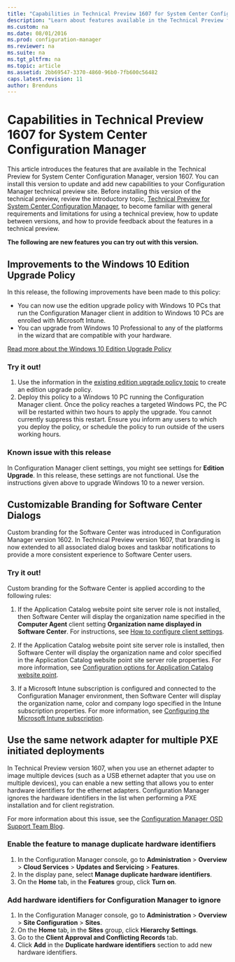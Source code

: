 ```yaml
---
title: "Capabilities in Technical Preview 1607 for System Center Configuration Manager"
description: "Learn about features available in the Technical Preview for System Center Configuration Manager, version 1607."
ms.custom: na
ms.date: 08/01/2016
ms.prod: configuration-manager
ms.reviewer: na
ms.suite: na
ms.tgt_pltfrm: na
ms.topic: article
ms.assetid: 2bb69547-3370-4860-96b0-7fb600c56482
caps.latest.revision: 11
author: Brenduns
---
```

# Capabilities in Technical Preview 1607 for System Center Configuration Manager
This article introduces the features that are available in the Technical Preview for System Center Configuration Manager, version 1607. You can install this version to update and add new capabilities to your Configuration Manager technical preview site.      Before installing this version of the technical preview, review the introductory topic, [Technical Preview for System Center Configuration Manager](../../core/get-started/technical-preview.md), to become familiar with general requirements and limitations for using a technical preview, how to update between versions, and how to provide feedback about the features in a technical preview.    


**The following are new features you can try out with this version.**  

## <a name="dmp_edition"></a>Improvements to the Windows 10 Edition Upgrade Policy

In this release, the following improvements have been made to this policy:

* You can now use the edition upgrade policy with Windows 10 PCs that run the Configuration Manager client in addition to Windows 10 PCs are enrolled with Microsoft Intune.
* You can upgrade from Windows 10 Professional to any of the platforms in the wizard that are compatible with your hardware.

[Read more about the Windows 10 Edition Upgrade Policy](Upgrade%20Windows%20devices%20to%20the%20latest%20version%20with%20the%20edition%20upgrade%20policy%20in%20Configuration%20Manager_deleted.md)

### Try it out!

1. Use the information in the [existing edition upgrade policy topic](Upgrade%20Windows%20devices%20to%20the%20latest%20version%20with%20the%20edition%20upgrade%20policy%20in%20Configuration%20Manager_deleted.md) to create an edition upgrade policy.
2. Deploy this policy to a Windows 10 PC running the Configuration Manager client.
Once the policy reaches a targeted Windows PC, the PC will be restarted within two hours to apply the upgrade. You cannot currently suppress this restart. Ensure you inform any users to which you deploy the policy, or schedule the policy to run outside of the users working hours.

### Known issue with this release
In Configuration Manager client settings, you might see settings for **Edition Upgrade**. In this release, these settings are not functional. Use the instructions given above to upgrade Windows 10 to a newer version.

## Customizable Branding for Software Center Dialogs

Custom branding for the Software Center was introduced in Configuration Manager version 1602. In Technical Preview version 1607, that branding is now extended to all associated dialog boxes and taskbar notifications to provide a more consistent experience to Software Center users.

### Try it out!

Custom branding for the Software Center is applied according to the following rules:

1. If the Application Catalog website point site server role is not installed, then Software Center will display the organization name specified in the **Computer Agent** client setting **Organization name displayed in Software Center**. For instructions, see [How to configure client settings](../../core/clients/deploy/configure-client-settings.md).

2. If the Application Catalog website point site server role is installed, then Software Center will display the organization name and color specified in the Application Catalog website point site server role properties. For more information, see [Configuration options for Application Catalog website point](../../core/servers/deploy/configure/configuration-options-for-site-system-roles.md#Application-Catalog-website-point).

3. If a Microsoft Intune subscription is configured and connected to the Configuration Manager environment, then Software Center will display the organization name, color and company logo specified in the Intune subscription properties. For more information, see [Configuring the Microsoft Intune subscription](../../mdm/plan-design/hybrid-mobile-device-management.md#Configuring-the-Microsoft-Intune-subscription).

## Use the same network adapter for multiple PXE initiated deployments
In Technical Preview version 1607, when you use an ethernet adapter to image multiple devices (such as a USB ethernet adapter that you use on multiple devices), you can enable a new setting that allows you to enter hardware identifiers for the ethernet adapters. Configuration Manager ignores the hardware identifiers in the list when performing a PXE installation and for client registration.

For more information about this issue, see the [Configuration Manager OSD Support Team Blog](https://blogs.technet.microsoft.com/system_center_configuration_manager_operating_system_deployment_support_blog/2015/08/27/reusing-the-same-nic-for-multiple-pxe-initiated-deployments-in-system-center-configuration-manger-osd/).  

### Enable the feature to manage duplicate hardware identifiers  
1. In the Configuration Manager console, go to **Administration** > **Overview** > **Cloud Services** > **Updates and Servicing** > **Features**.
2. In the display pane, select **Manage duplicate hardware identifiers**.
3. On the **Home** tab, in the **Features** group, click **Turn on**.

### Add hardware identifiers for Configuration Manager to ignore  
1. In the Configuration Manager console, go to **Administration** > **Overview** > **Site Configuration** > **Sites**.
2. On the **Home** tab, in the **Sites** group, click **Hierarchy Settings**.
3. Go to the **Client Approval and Conflicting Records** tab.
4. Click **Add** in the **Duplicate hardware identifiers** section to add new hardware identifiers.
